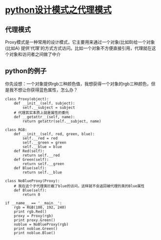 #  [python设计模式之代理模式](http://dongweiming.github.io/python-proxy.html)

## 代理模式

Proxy模式是一种常用的设计模式，它主要用来通过一个对象(比如B)给一个对象(比如A)
提供'代理'的方式方式访问。比如一个对象不方便直接引用，代理就在这个对象和访问者之间做了中介

## python的例子

你先设想：一个对象提供rgb三种颜色值，我想获得一个对象的rgb三种颜色，但是我不想让你获得蓝色属性，怎么办？

    
    
    class Proxy(object):
        def __init__(self, subject):
            self.__subject = subject
        # 代理其实本质上就是属性的委托
        def __getattr__(self, name):
            return getattr(self.__subject, name)
    
    class RGB:
        def __init__(self, red, green, blue):
            self.__red = red
            self.__green = green
            self.__blue = blue
        def Red(self):
            return self.__red
        def Green(self):
            return self.__green
        def Blue(self):
            return self.__blue
    
    class NoBlueProxy(Proxy):
        # 我在这个子代理类拦截了blue的访问，这样就不会返回被代理的类的Blue属性
        def Blue(self):
            return 0
    
    if __name__ == '__main__':
        rgb = RGB(100, 192, 240)
        print rgb.Red()
        proxy = Proxy(rgb)
        print proxy.Green()
        noblue = NoBlueProxy(rgb)
        print noblue.Green()
        print noblue.Blue()
    


